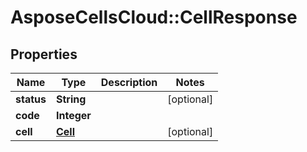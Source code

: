 # AsposeCellsCloud::CellResponse

## Properties
Name | Type | Description | Notes
------------ | ------------- | ------------- | -------------
**status** | **String** |  | [optional] 
**code** | **Integer** |  | 
**cell** | [**Cell**](Cell.md) |  | [optional] 


